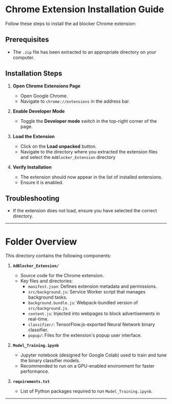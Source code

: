 # Chrome Extension Installation Guide

Follow these steps to install the ad blocker Chrome extension:

## Prerequisites
- The `.zip` file has been extracted to an appropriate directory on your computer.

## Installation Steps
1.  **Open Chrome Extensions Page**  
    - Open Google Chrome.
    - Navigate to `chrome://extensions` in the address bar.

4. **Enable Developer Mode**  
    - Toggle the **Developer mode** switch in the top-right corner of the page.

5. **Load the Extension**  
    - Click on the **Load unpacked** button.
    - Navigate to the directory where you extracted the extension files and select the `AdBlocker_Extension` directory

6. **Verify Installation**  
    - The extension should now appear in the list of installed extensions.
    - Ensure it is enabled.

## Troubleshooting
- If the extension does not load, ensure you have selected the correct directory.

---

# Folder Overview

This directory contains the following components:

1. **`AdBlocker_Extension/`**  
   - Source code for the Chrome extension.
   - Key files and directories:
     - `manifest.json`: Defines extension metadata and permissions.
     - `src/background.js`: Service Worker script that manages background tasks.
     - `background.bundle.js`: Webpack-bundled version of `src/background.js`.
     - `content.js`: Injected into webpages to block advertisements in real-time.
     - `classifier/`: TensorFlow.js-exported Neural Network binary classifier.
     - `popup/`: Files for the extension's popup user interface.

2. **`Model_Training.ipynb`**  
   - Jupyter notebook (designed for Google Colab) used to train and tune the binary classifier models.
   - Recommended to run on a GPU-enabled environment for faster performance.

3. **`requirements.txt`**  
   - List of Python packages required to run `Model_Training.ipynb`.

---
